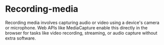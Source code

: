 # Recording-media
 Recording media involves capturing audio or video using a device's camera or microphone. Web APIs like MediaCapture enable this directly in the browser for tasks like video recording, streaming, or audio capture without extra software.

